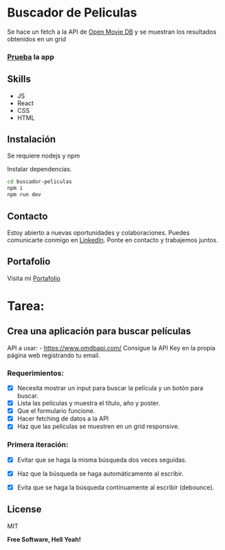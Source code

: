 # Buscador de Peliculas

Se hace un fetch a la API de [Open Movie DB](https://www.omdbapi.com/) y se muestran los resultados obtenidos en un grid

### [Prueba] la app

## Skills

- JS
- React
- CSS
- HTML

## Instalación

Se requiere nodejs y npm

Instalar dependencias.

```sh
cd buscador-peliculas
npm i
npm run dev
```

## Contacto

Estoy abierto a nuevas oportunidades y colaboraciones. Puedes comunicarte conmigo en [LinkedIn](https://www.linkedin.com/in/luis-rendon). Ponte en contacto y trabajemos juntos.

## Portafolio

Visita mi [Portafolio](https://xiaoluxtl.github.io/lux-portfolio/)

# Tarea:
## Crea una aplicación para buscar películas
API a usar: - https://www.omdbapi.com/
Consigue la API Key en la propia página web registrando tu email.

### Requerimientos:
- [X] Necesita mostrar un input para buscar la película y un botón para buscar.
- [X] Lista las películas y muestra el título, año y poster.
- [X] Que el formulario funcione.
- [X] Hacer fetching de datos a la API
- [X] Haz que las películas se muestren en un grid responsive.

### Primera iteración:
- [X] Evitar que se haga la misma búsqueda dos veces seguidas.
- [X] Haz que la búsqueda se haga automáticamente al escribir.
- [X] Evita que se haga la búsqueda continuamente al escribir (debounce).


## License

MIT

**Free Software, Hell Yeah!**

[//]: # "These are reference links used in the body of this note and get stripped out when the markdown processor does its job. There is no need to format nicely because it shouldn't be seen. Thanks SO - http://stackoverflow.com/questions/4823468/store-comments-in-markdown-syntax"

[Prueba]: https://xiaoluxtl.github.io/bg-remove/
